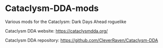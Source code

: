 # Cataclysm-DDA-mods
Various mods for the Cataclysm: Dark Days Ahead roguelike

Cataclysm DDA website: https://cataclysmdda.org/

Cataclysm DDA repository: https://github.com/CleverRaven/Cataclysm-DDA
